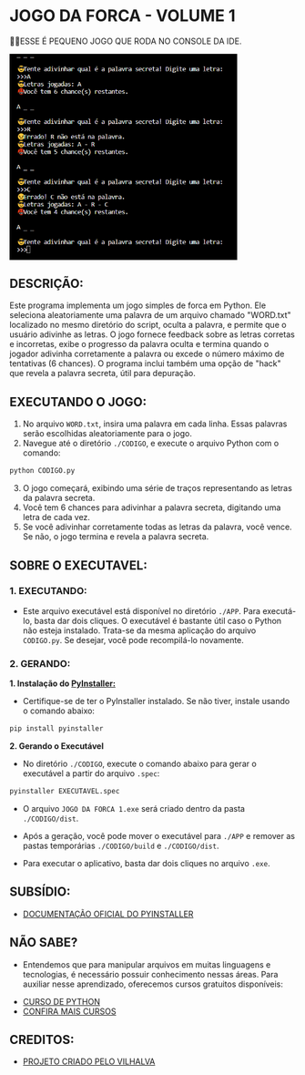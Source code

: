 # JOGO DA FORCA - VOLUME 1
👨‍💻ESSE É PEQUENO JOGO QUE RODA NO CONSOLE DA IDE.

<img src="FOTO.png" align="center" width="400"> <br>

## DESCRIÇÃO:
Este programa implementa um jogo simples de forca em Python. Ele seleciona aleatoriamente uma palavra de um arquivo chamado "WORD.txt" localizado no mesmo diretório do script, oculta a palavra, e permite que o usuário adivinhe as letras. O jogo fornece feedback sobre as letras corretas e incorretas, exibe o progresso da palavra oculta e termina quando o jogador adivinha corretamente a palavra ou excede o número máximo de tentativas (6 chances). O programa inclui também uma opção de "hack" que revela a palavra secreta, útil para depuração.

## EXECUTANDO O JOGO:
1. No arquivo `WORD.txt`, insira uma palavra em cada linha. Essas palavras serão escolhidas aleatoriamente para o jogo.
2. Navegue até o diretório `./CODIGO`, e execute o arquivo Python com o comando:
```bash
python CODIGO.py
```
3. O jogo começará, exibindo uma série de traços representando as letras da palavra secreta.
4. Você tem 6 chances para adivinhar a palavra secreta, digitando uma letra de cada vez.
5. Se você adivinhar corretamente todas as letras da palavra, você vence. Se não, o jogo termina e revela a palavra secreta.

## SOBRE O EXECUTAVEL:
### 1. EXECUTANDO:
- Este arquivo executável está disponível no diretório `./APP`. Para executá-lo, basta dar dois cliques. O executável é bastante útil caso o Python não esteja instalado. Trata-se da mesma aplicação do arquivo `CODIGO.py`. Se desejar, você pode recompilá-lo novamente.

### 2. GERANDO:
   **1. Instalação do [PyInstaller:](https://pyinstaller.org/en/stable/)**
   - Certifique-se de ter o PyInstaller instalado. Se não tiver, instale usando o comando abaixo:
   ```bash
   pip install pyinstaller
   ```

   **2. Gerando o Executável**
   - No diretório `./CODIGO`, execute o comando abaixo para gerar o executável a partir do arquivo `.spec`:

   ```bash
   pyinstaller EXECUTAVEL.spec
   ```

   - O arquivo `JOGO DA FORCA 1.exe` será criado dentro da pasta `./CODIGO/dist`.

   - Após a geração, você pode mover o executável para `./APP` e remover as pastas temporárias `./CODIGO/build` e `./CODIGO/dist`.

   - Para executar o aplicativo, basta dar dois cliques no arquivo `.exe`.

## SUBSÍDIO:
* [DOCUMENTAÇÃO OFICIAL DO PYINSTALLER](https://pyinstaller.org/en/stable/)

## NÃO SABE?
- Entendemos que para manipular arquivos em muitas linguagens e tecnologias, é necessário possuir conhecimento nessas áreas. Para auxiliar nesse aprendizado, oferecemos cursos gratuitos disponíveis:
* [CURSO DE PYTHON](https://github.com/VILHALVA/CURSO-DE-PYTHON)
* [CONFIRA MAIS CURSOS](https://github.com/VILHALVA?tab=repositories&q=+topic:CURSO)

## CREDITOS:
- [PROJETO CRIADO PELO VILHALVA](https://github.com/VILHALVA)
